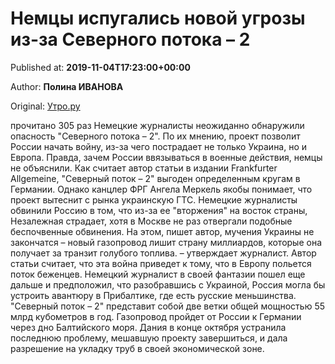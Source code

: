 
# Немцы испугались новой угрозы из-за Северного потока – 2

Published at: **2019-11-04T17:23:00+00:00**

Author: **Полина ИВАНОВА**

Original: [Утро.ру](https://utro.ru/politics/2019/11/04/1423247.shtml)

прочитано 305 раз
Немецкие журналисты неожиданно обнаружили опасность "Северного потока – 2". По их мнению, проект позволит России начать войну, из-за чего пострадает не только Украина, но и Европа. Правда, зачем России ввязываться в военные действия, немцы не объяснили.
Как считает автор статьи в издании Frankfurter Allgemeine, "Северный поток – 2" выгоден определенным кругам в Германии. Однако канцлер ФРГ Ангела Меркель якобы понимает, что проект вытеснит с рынка украинскую ГТС. Немецкие журналисты обвинили Россию в том, что из-за ее "вторжения" на восток страны, Незалежная страдает, хотя в Москве не раз отвергали подобные беспочвенные обвинения. На этом, пишет автор, мучения Украины не закончатся – новый газопровод лишит страну миллиардов, которые она получает за транзит голубого топлива.
– утверждает журналист.
Автор статьи считает, что эта война приведет к тому, что в Европу польется поток беженцев. Немецкий журналист в своей фантазии пошел еще дальше и предположил, что разобравшись с Украиной, Россия могла бы устроить авантюру в Прибалтике, где есть русские меньшинства.
"Северный поток – 2" представит собой две ветки общей мощностью 55 млрд кубометров в год. Газопровод пройдет от России к Германии через дно Балтийского моря. Дания в конце октября устранила последнюю проблему, мешавшую проекту завершиться, и дала разрешение на укладку труб в своей экономической зоне.
